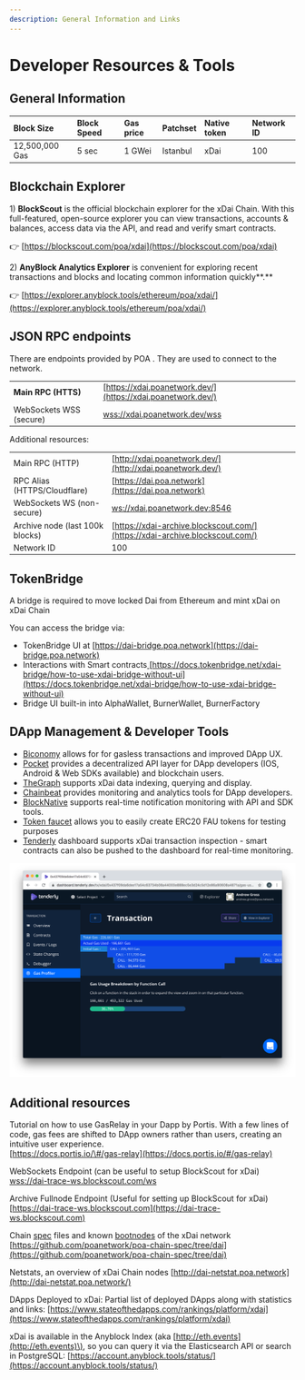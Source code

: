 ```yaml
---
description: General Information and Links
---
```


# Developer Resources & Tools

## General Information

| Block Size | Block Speed | Gas price | Patchset | Native token | Network ID |
| :--- | :--- | :--- | :--- | :--- | :--- |
| 12,500,000 Gas | 5 sec | 1 GWei | Istanbul | xDai | 100 |

## Blockchain Explorer

1\) **BlockScout** is the official blockchain explorer for the xDai Chain. With this full-featured, open-source explorer you can view transactions, accounts & balances, access data via the API, and read and verify smart contracts.

👉 [https://blockscout.com/poa/xdai](https://blockscout.com/poa/xdai)

2\) **AnyBlock Analytics Explorer** is convenient for exploring recent transactions and blocks and locating common information quickly**.**

👉 [https://explorer.anyblock.tools/ethereum/poa/xdai/](https://explorer.anyblock.tools/ethereum/poa/xdai/)

## JSON RPC endpoints

There are endpoints provided by POA . They are used to connect to the network.

|  |  |
| :--- | :--- |
| **Main RPC \(HTTS\)** | [https://xdai.poanetwork.dev/](https://xdai.poanetwork.dev/) |
| WebSockets WSS (secure) | [wss://xdai.poanetwork.dev/wss](wss://xdai.poanetwork.dev/wss) |

Additional resources:

|  |  |
| :--- | :--- |
| Main RPC \(HTTP\) | [http://xdai.poanetwork.dev/](http://xdai.poanetwork.dev/) |
| RPC Alias \(HTTPS/Cloudflare\) | [https://dai.poa.network](https://dai.poa.network) |
| WebSockets WS (non-secure)| [ws://xdai.poanetwork.dev:8546](ws://xdai.poanetwork.dev:8546) |
| Archive node \(last 100k blocks\) | [https://xdai-archive.blockscout.com/](https://xdai-archive.blockscout.com/) |
| Network ID | 100 |

## TokenBridge

A bridge is required to move locked Dai from Ethereum and mint xDai on xDai Chain

You can access the bridge via:

* TokenBridge UI at [https://dai-bridge.poa.network](https://dai-bridge.poa.network)
* Interactions with Smart contracts[ ](https://docs.tokenbridge.net/xdai-bridge/how-to-use-xdai-bridge-without-ui)[https://docs.tokenbridge.net/xdai-bridge/how-to-use-xdai-bridge-without-ui](https://docs.tokenbridge.net/xdai-bridge/how-to-use-xdai-bridge-without-ui)
* Bridge UI built-in into AlphaWallet, BurnerWallet, BurnerFactory

## DApp Management & Developer Tools

* [Biconomy](https://medium.com/biconomy/biconomy-supports-xdai-chain-4d21d1f70222) allows for for gasless transactions and improved DApp UX.
* [Pocket](https://www.pokt.network/) provides a decentralized API layer for DApp developers \(IOS, Android & Web SDKs available\) and blockchain users.
* [TheGraph](https://thegraph.com) supports xDai data indexing, querying and display.
* [Chainbeat](https://chainbeat.io/) provides monitoring and analytics tools for DApp developers.
* [BlockNative](https://docs.blocknative.com/) supports real-time notification monitoring with API and SDK tools.
* [Token faucet](https://erc20faucet.com/) allows you to easily create ERC20 FAU tokens for testing purposes
* [Tenderly](https://tenderly.co/) dashboard supports xDai transaction inspection - smart contracts can also be pushed to the dashboard for real-time monitoring.

![Tenderly Dashboard Gas Profiler example](../../.gitbook/assets/tenderly.png)

## **Additional resources**

Tutorial on how to use GasRelay in your Dapp by Portis. With a few lines of code, gas fees are shifted to DApp owners rather than users, creating an intuitive user experience.  
[https://docs.portis.io/\#/gas-relay](https://docs.portis.io/#/gas-relay)

WebSockets Endpoint \(can be useful to setup BlockScout for xDai\)  
[wss://dai-trace-ws.blockscout.com/ws](wss://dai-trace-ws.blockscout.com/ws)

Archive Fullnode Endpoint \(Useful for setting up BlockScout for xDai\)  
[https://dai-trace-ws.blockscout.com](https://dai-trace-ws.blockscout.com)

Chain [spec](https://github.com/poanetwork/poa-chain-spec/blob/dai/spec.json) files and known [bootnodes](https://github.com/poanetwork/poa-chain-spec/blob/dai/bootnodes.txt) of the xDai network  
[https://github.com/poanetwork/poa-chain-spec/tree/dai](https://github.com/poanetwork/poa-chain-spec/tree/dai)

Netstats, an overview of xDai Chain nodes [http://dai-netstat.poa.network](http://dai-netstat.poa.network/)

DApps Deployed to xDai: Partial list of deployed DApps along with statistics and links: [https://www.stateofthedapps.com/rankings/platform/xdai](https://www.stateofthedapps.com/rankings/platform/xdai)

xDai is available in the Anyblock Index \(aka [http://eth.events](http://eth.events)\), so you can query it via the Elasticsearch API or search in PostgreSQL: [https://account.anyblock.tools/status/](https://account.anyblock.tools/status/)

